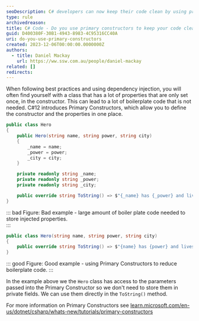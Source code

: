 ```yaml
---
seoDescription: C# developers can now keep their code clean by using primary constructors to simplify class initialization and reduce boilerplate code.
type: rule
archivedreason:
title: C# Code - Do you use primary constructors to keep your code clean?
guid: D400380F-30B1-4943-8983-4C95316CC40A
uri: do-you-use-primary-constructors
created: 2023-12-06T00:00:00.0000000Z
authors:
  - title: Daniel Mackay
    url: https://ww.ssw.com.au/people/daniel-mackay
related: []
redirects:
---
```


When following best practices and using dependency injection, you will often find yourself with a class that has a lot of properties that are only set once, in the constructor. This can lead to a lot of boilerplate code that is not needed. C#12 introduces Primary Constructors, which allow you to define the constructor and the properties in one place.

<!--endintro-->

```cs
public class Hero
{
    public Hero(string name, string power, string city)
    {
        _name = name;
        _power = power;
        _city = city;
    }

    private readonly string _name;
    private readonly string _power;
    private readonly string _city;

    public override string ToString() => $"{_name} has {_power} and lives in {_city}";
}
```

::: bad
Figure: Bad example - large amount of boiler plate code needed to store injected properties.  
:::

```cs
public class Hero(string name, string power, string city)
{
    public override string ToString() => $"{name} has {power} and lives in {city}";
}
```

::: good
Figure: Good example - using Primary Constructors to reduce boilerplate code.
:::

In the example above we the `Hero` class has access to the parameters passed into the Primary Constructor so we don't need to store them in private fields. We can use them directly in the `ToString()` method.

For more information on Primary Constructors see [learn.microsoft.com/en-us/dotnet/csharp/whats-new/tutorials/primary-constructors](https://learn.microsoft.com/en-us/dotnet/csharp/whats-new/tutorials/primary-constructors)
